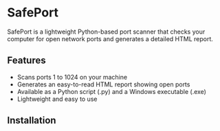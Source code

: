 # SafePort

SafePort is a lightweight Python-based port scanner that checks your computer for open network ports and generates a detailed HTML report.

## Features

- Scans ports 1 to 1024 on your machine
- Generates an easy-to-read HTML report showing open ports
- Available as a Python script (.py) and a Windows executable (.exe)
- Lightweight and easy to use

## Installation
